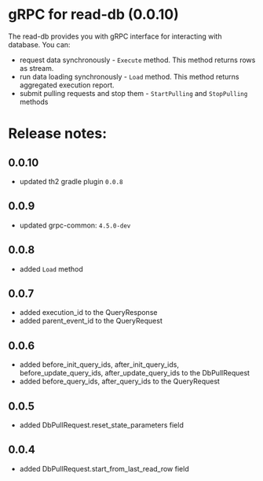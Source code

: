 # gRPC for read-db (0.0.10)

The read-db provides you with gRPC interface for interacting with database.
You can:

+ request data synchronously - `Execute` method. This method returns rows as stream.
+ run data loading synchronously - `Load` method. This method returns aggregated execution report.
+ submit pulling requests and stop them - `StartPulling` and `StopPulling` methods

# Release notes:

## 0.0.10
+ updated th2 gradle plugin `0.0.8`

## 0.0.9
+ updated grpc-common: `4.5.0-dev`

## 0.0.8
+ added `Load` method

## 0.0.7
+ added execution_id to the QueryResponse
+ added parent_event_id to the QueryRequest

## 0.0.6
+ added before_init_query_ids, after_init_query_ids, before_update_query_ids, after_update_query_ids to the DbPullRequest
+ added before_query_ids, after_query_ids to the QueryRequest

## 0.0.5
+ added DbPullRequest.reset_state_parameters field

## 0.0.4
+ added DbPullRequest.start_from_last_read_row field